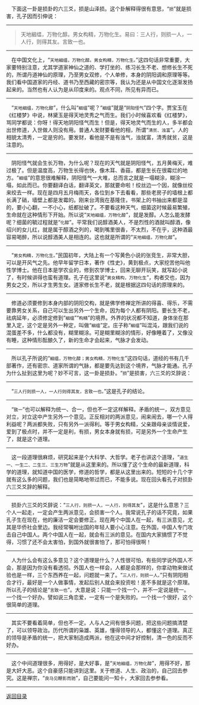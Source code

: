 &emsp;下面这一卦是损卦的六三爻，损是山泽损。这个卦解释得很有意思，“``损``”就是损害，孔子因而引伸说：
___
> 天地絪缊，万物化醇。男女构精，万物化生。易曰：三人行，则损一人，一人行，则得其友。言致一也。
___
&emsp;在中国文化上，“``天地絪缊，万物化醇。男女构精，万物化生。``”这四句话非常重要，大家要特别注意，尤其学道家神仙之道的、学打坐的、练习长生不老、想修长生不死的，所谓丹道神仙的原理，乃至男女双修，个人单修，本身的阴阳调和原理等等。我们看中国道家的丹经、道书乃至西藏的密宗等，我认为还是从中国文化逐渐发扬起来的。当然也有人认为是从印度来的。观点不同，所见有异而已。
___
&emsp;“``天地絪缊，万物化醇``”，什么叫“``絪缊``”呢？“``絪缊``”就是“``阴阳怪气``”四个字。贾宝玉在《红楼梦》中说，林黛玉是得天地灵秀之气而生。我们小时候喜欢看《红楼梦》，骂同学都说：你呀！得天地阴阳怪气而生！但是，得天地灵气而生的人，多半都会出世修道，入世做人则没有用。普通人发财要看他的相，所谓“``清贫、浊富``”。人的相貌太清秀，一定是穷的。要发财，看他是不是有浊气，浊就富，清秀就贫，这是注意的。
___
&emsp;阴阳怪气就会生长万物，为什么呢？现在的天气就是阴阳怪气，五月黄梅天，难过极了。但是温度高，万物生长得也快，像木耳、香菇，都是生长在很霉烂的地方。“``絪缊``”的意思很难解释，阴阳怪气一大堆，总而言之就是一塌糊涂，糊涂一塌，如此而已。你要翻译白话，翻译英文，那就要命啦！绞丝边一个因，就像丝绞来绞去一样。现在是四月五月梅雨天，各位到乡下去看看，那些老房子的墙根上都长满了硝，墙壁上都是发霉的。刚来台湾我在基隆住，书架上的书抽出来都是湿的，要小心翻，一不小心，纸都扯破了。不要看这种天气，细菌这时候最易繁殖，生命就在这种情形下开始。所以说“``天地絪缊，万物化醇``”，就是发醇。人怎么能发酵呢？细菌的毓过程就是“``化醇``”。平常我们说醇酒美人，不是烈性的酒就叫醇酒，像绍兴的女儿红，就是属于醇酒之列的，喝到嘴里很香，不太烈，不在乎，这种酒最容易喝醉，所以说醇酒美人是相连的。这也就是所谓的“``天地絪缊，万物化醇``”。
___
&emsp;“``男女构精，万物化生。``”民国初年，大陆上有一个写黄色小说的张竞生，非常大胆，可以是开风气之先。他早年留学日本，著作《性史》，黄到极点，大家挖苦他叫他性学博士。他在日本是学农业的，修到农学博士，回来无聊开玩笑，就写起小说了，有时候讲得也蛮有道理。孔子在这里说“``男女精构，万物化生``”，构者交也，因为男女之交，所以才生男生女。道家修长生不老，就是根据这四句话的原理来的。
___
&emsp;修道必须要修到本身内部的阴阳交构，就是佛学修禅定所讲的得喜、得乐，不需要靠男女关系，自己可以生出另外一个生命，因为每个人都有阴阳。要长生不老，祛病延年，必须修定修到“``絪缊``”“``构精``”的境界。外界的状况都不知道，身体坐在那里入定，这个定是另外一种定，叫做“``絪缊``”定。庄子称“``絪缊``”叫混沌，跟我们说的混蛋差不多，什么都没有，糊里糊涂。可是糊里糊涂的情形，好像睡着了，又像没有睡，这种情形酝酿久了，新的生命才会起来，气脉才会发动。
___
&emsp;所以孔子所说的“``絪缊，万物化醇；男女构精，万物化生``”这四句话，道经的书有几千部著作，还有密宗、道家所谓的气脉，都是要先达到这个境界，气脉才能通。孔子为什么扯到这里为呢？妙不可言，这一卦是损卦。“``损``”是损害，六三爻的爻辞说：
___
&emsp;“``三人行则损一人，一人行则得其友，言致一也。``”这是孔子的结论。
___
&emsp;“``致一``”也可以解释为统一、合一，但也不一定这样解释。矛盾的统一，双方意见对立，对立这中产生另外一个意见。正反相对的两派意见，闹来闹去，哪一个人得利益呢？两派都失败，只有另外一派得利。等于男女构精，父亲跟母亲谈情说爱，爱到了极点时，并不一定是利，有损，男女本身就有损，可是另外一个生命产生了，就是这个道理。
___
&emsp;这一段道理很麻烦，研究起来是个大科学、大哲学。老子也讲这个道理，“``道生一、一生二、二生三、三生万物``”就是从这里来的。所以懂了这个生命的最新道理，科学的道理，就知道中国的医学，修道的哲学，都是从这里出来的。短短的十几个字就有这么多的问题，我们也是简略地带过而已，不能多说。现在回头看孔子对损卦六三爻爻辞的解释。
___
&emsp;损卦六三爻的爻辞说：“``三人行，则损一人，一人行，则得其友``”，这是什么意思？三个人一起走，一定会产生两派意见，会损害一个人。我常说孔子的话不究竟，如果孔子生在现在，他的廉洁一定会要修正。现在两个中国人在一起，有三派意见，尤其是华侨社会里边。我经常嘱咐出国的年轻人要小心注意。在外国，中国人专门攻击自己中国人。两个中国人在一起，就会有三派的意见。在国内大家搞惯了不觉得，习惯了还不会太害怕，到国外就很害怕了，那可怕得很啊！
___
&emsp;人为什么会有这么多意见？这个道理是什么？人性很可怕，有些同学说外国人不会，那是因为你没有看透彻。外国人也一样会，人都是会那样的，你拿动物来做试验也是一样，三个东西养在一起，问题就一来了。“``三人行，则损一人。``”只有阴阳相合才行，最好是一个人做事情，发起后别人就会来投资啦！差不多就是这个原理。所以孔子的结论是“``言致一也``”。大意是说：只能一个找一个，并不一定说是统一。一个找一个好办。譬如说三角恋爱，一定有一个是失败的。一个找一个很好，这个很简单的道理。
___
&emsp;其实不要看着简单，但也不一定。人与人之间有很多问题，把这些问题搞清楚了，可以领导政治。历代所谓的枭雄、英雄，懂得领导的人，都懂这个道理。真正的领导是矛盾的统一，把大家制造成两派，他在这中间才好控制，清一色的反而不好办。
___
&emsp;这个中间道理很多，用得好，是大好事，是“``天地絪缊，万物化醇``”，用得不好，那是大奸大恶。这个自豪感只能讲到这里。关于修道、人生、政治的，自己回去参究。这是禅宗，“``良马见鞭影而驰``”，自己要能问一知十，大家回去参参看。
___
[返回目录](../../master/README.md#目录)
